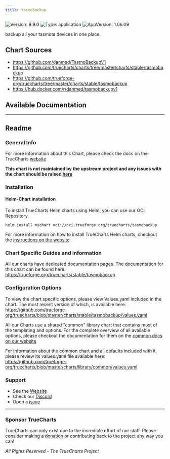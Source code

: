 ```yaml
---
title: tasmobackup
---
```


![Version: 9.9.0](https://img.shields.io/badge/Version-9.9.0-informational?style=flat-square) ![Type: application](https://img.shields.io/badge/Type-application-informational?style=flat-square) ![AppVersion: 1.06.09](https://img.shields.io/badge/AppVersion-1.06.09-informational?style=flat-square)

backup all your tasmota devices in one place.

## Chart Sources

- https://github.com/danmed/TasmoBackupV1
- https://github.com/truecharts/charts/tree/master/charts/stable/tasmobackup
- https://github.com/trueforge-org/truecharts/tree/master/charts/stable/tasmobackup
- https://hub.docker.com/r/danmed/tasmobackupv1

## Available Documentation



---

## Readme


### General Info

For more information about this Chart, please check the docs on the TrueCharts [website](https://trueforge.org/truecharts/stable/tasmobackup)

**This chart is not maintained by the upstream project and any issues with the chart should be raised [here](https://github.com/trueforge-org/truecharts/issues/new/choose)**

### Installation

#### Helm-Chart installation

To install TrueCharts Helm charts using Helm, you can use our OCI Repository.

`helm install mychart oci://oci.trueforge.org/truecharts/tasmobackup`

For more information on how to install TrueCharts Helm charts, checkout the [instructions on the website](https://trueforge.org/guides/)

### Chart Specific Guides and information

All our charts have dedicated documentation pages.
The documentation for this chart can be found here:
https://trueforge.org/truecharts/stable/tasmobackup

### Configuration Options

To view the chart specific options, please view Values.yaml included in the chart.
The most recent version of which, is available here: https://github.com/trueforge-org/truecharts/blob/master/charts/stable/tasmobackup/values.yaml

All our Charts use a shared "common" library chart that contains most of the templating and options.
For the complete overview of all available options, please checkout the documentation for them on the [common docs on our website](https://trueforge.org/truecharts-common/)

For information about the common chart and all defaults included with it, please review its values.yaml file available here: https://github.com/trueforge-org/truecharts/blob/master/charts/library/common/values.yaml

### Support

- See the [Website](https://truecharts.org)
- Check our [Discord](https://discord.gg/tVsPTHWTtr)
- Open a [issue](https://github.com/trueforge-org/truecharts/issues/new/choose)

---

### Sponsor TrueCharts

TrueCharts can only exist due to the incredible effort of our staff.
Please consider making a [donation](https://trueforge.org/general/sponsor/) or contributing back to the project any way you can!

_All Rights Reserved - The TrueCharts Project_
